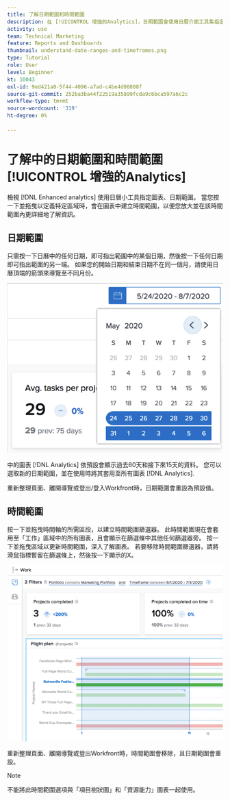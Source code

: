 ```yaml
---
title: 了解日期範圍和時間範圍
description: 在 [!UICONTROL 增強的Analytics]，日期範圍會使用日曆介面工具集指定。 圖表中會建立時間範圍。
activity: use
team: Technical Marketing
feature: Reports and Dashboards
thumbnail: understand-date-ranges-and-timeframes.png
type: Tutorial
role: User
level: Beginner
kt: 10043
exl-id: 9ed421a0-5f44-4096-a7ad-c4be4d00808f
source-git-commit: 252ba3ba44f22519a35899fcda9c6bca597a6c2c
workflow-type: tm+mt
source-wordcount: '319'
ht-degree: 0%

---
```


# 了解中的日期範圍和時間範圍 [!UICONTROL 增強的Analytics]

檢視 [!DNL Enhanced analytics] 使用日曆小工具指定圖表、日期範圍。 當您按一下並拖曳以定義特定區域時，會在圖表中建立時間範圍，以便您放大並在該時間範圍內更詳細地了解資訊。

## 日期範圍

只需按一下日曆中的任何日期，即可指出範圍中的某個日期，然後按一下任何日期即可指出範圍的另一端。 如果您的開始日期和結束日期不在同一個月，請使用日曆頂端的箭頭來導覽至不同月份。

![使用日曆介面工具集選取日期範圍的影像](assets/section-1-3.png)

中的圖表 [!DNL Analytics] 依預設會顯示過去60天和接下來15天的資料。 您可以選取新的日期範圍，並在使用時將其套用至所有圖表 [!DNL Analytics].

重新整理頁面、離開導覽或登出/登入Workfront時，日期範圍會重設為預設值。

## 時間範圍

按一下並拖曳時間軸的所需區段，以建立時間範圍篩選器。 此時間範圍現在會套用至「工作」區域中的所有圖表，且會顯示在篩選條中其他任何篩選器旁。 按一下並拖曳區域以更新時間範圍，深入了解圖表。 若要移除時間範圍篩選器，請將滑鼠指標暫留在篩選條上，然後按一下顯示的X。

![透過點按並拖曳來選取日期範圍的影像](assets/section-1-4.png)

重新整理頁面、離開導覽或登出Workfront時，時間範圍會移除，且日期範圍會重設。

>[!NOTE]
>
>不能將此時間範圍選項與「項目樹狀圖」和「資源能力」圖表一起使用。
